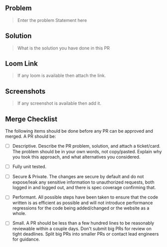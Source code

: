 ## Problem

> Enter the problem Statement here

## Solution

> What is the solution you have done in this PR

## Loom Link

> If any loom is available then attach the link.

## Screenshots

>  If any screenshot is available then add it.

## Merge Checklist

The following items should be done before any PR can be approved and merged. A PR should be:

- [ ] Descriptive. Describe the PR problem, solution, and attach a ticket/card. The problem should be in your own words, not copy/pasted. Explain why you took this approach, and what alternatives you considered.
- [ ] Fully unit tested.
- [ ] Secure & Private. The changes are secure by default and do not expose/leak any sensitive information to unauthorized requests, both logged in and logged out, and there is spec coverage confirming that.
- [ ] Performant. All possible steps have been taken to ensure that the code written is as efficient as possible and will not introduce performance regressions for the code being added/changed or the website as a whole.
- [ ] Small. A PR should be less than a few hundred lines to be reasonably reviewable within a couple days. Don't submit big PRs for review on tight deadlines. Split big PRs into smaller PRs or contact lead engineers for guidance.

